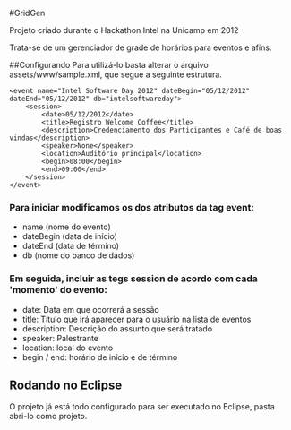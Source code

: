 #GridGen

Projeto criado durante o Hackathon Intel na Unicamp em 2012

Trata-se de um gerenciador de grade de horários para eventos e afins.

##Configurando
Para utilizá-lo basta alterar o arquivo assets/www/sample.xml, que segue a seguinte estrutura.
````
<event name="Intel Software Day 2012" dateBegin="05/12/2012" dateEnd="05/12/2012" db="intelsoftwareday">
    <session>
        <date>05/12/2012</date>
        <title>Registro Welcome Coffee</title>
        <description>Credenciamento dos Participantes e Café de boas vindas</description>
        <speaker>None</speaker>
        <location>Auditório principal</location>
        <begin>08:00</begin>
        <end>09:00</end>
    </session>
</event>
````

### Para iniciar modificamos os dos atributos da tag event:

- name (nome do evento)
- dateBegin (data de início)
- dateEnd (data de término)
- db (nome do banco de dados)

### Em seguida, incluir as tegs session de acordo com cada 'momento' do evento:
- date: Data em que ocorrerá a sessão
- title: Título que irá aparecer para o usuário na lista de eventos
- description: Descrição do assunto que será tratado
- speaker: Palestrante
- location: local do evento
- begin / end: horário de início e de término

## Rodando no Eclipse

O projeto já está todo configurado para ser executado no Eclipse, pasta abri-lo como projeto.


